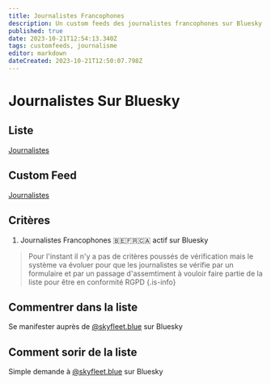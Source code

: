 ```yaml
---
title: Journalistes Francophones
description: Un custom feeds des journalistes francophones sur Bluesky
published: true
date: 2023-10-21T12:54:13.340Z
tags: customfeeds, journalisme
editor: markdown
dateCreated: 2023-10-21T12:50:07.798Z
---
```


# Journalistes Sur Bluesky

## Liste

[Journalistes](https://bsky.app/profile/skyfleet.blue/lists/3kcamwfdufc2w)

## Custom Feed

[Journalistes](https://bsky.app/profile/did:plc:gc7pqgc337bwj2n5mbnkixzk/feed/aaafckt74ab56)

## Critères

1. Journalistes Francophones 🇧🇪🇫🇷🇨🇦 actif sur Bluesky

> Pour l'instant il n'y a pas de critères poussés de vérification
> mais le système va évoluer pour que les journalistes se vérifie par un formulaire et par un passage d'assemtiment à vouloir faire partie de la liste pour être en conformité RGPD
{.is-info}


## Commentrer dans la liste

Se manifester auprès de [@skyfleet.blue](https://bsky.app/profile/skyfleet.blue) sur Bluesky

## Comment sorir de la liste

Simple demande à [@skyfleet.blue](https://bsky.app/profile/skyfleet.blue) sur Bluesky


## 